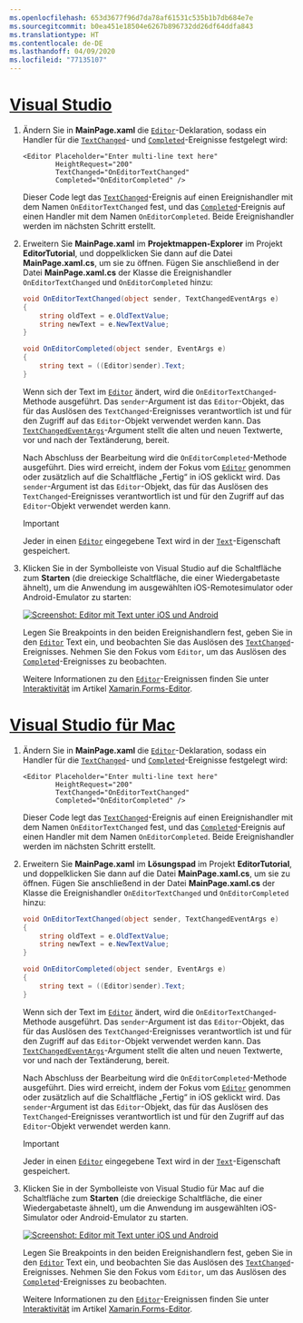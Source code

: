 ```yaml
---
ms.openlocfilehash: 653d3677f96d7da78af61531c535b1b7db684e7e
ms.sourcegitcommit: b0ea451e18504e6267b896732dd26df64ddfa843
ms.translationtype: HT
ms.contentlocale: de-DE
ms.lasthandoff: 04/09/2020
ms.locfileid: "77135107"
---
```

# <a name="visual-studio"></a>[Visual Studio](#tab/vswin)

1. Ändern Sie in **MainPage.xaml** die [`Editor`](xref:Xamarin.Forms.Editor)-Deklaration, sodass ein Handler für die [`TextChanged`](xref:Xamarin.Forms.InputView.TextChanged)- und [`Completed`](xref:Xamarin.Forms.Editor.Completed)-Ereignisse festgelegt wird:

    ```xaml
    <Editor Placeholder="Enter multi-line text here"
            HeightRequest="200"
            TextChanged="OnEditorTextChanged"
            Completed="OnEditorCompleted" />
    ```

    Dieser Code legt das [`TextChanged`](xref:Xamarin.Forms.InputView.TextChanged)-Ereignis auf einen Ereignishandler mit dem Namen `OnEditorTextChanged` fest, und das [`Completed`](xref:Xamarin.Forms.Editor.Completed)-Ereignis auf einen Handler mit dem Namen `OnEditorCompleted`. Beide Ereignishandler werden im nächsten Schritt erstellt.

1. Erweitern Sie **MainPage.xaml** im **Projektmappen-Explorer** im Projekt **EditorTutorial**, und doppelklicken Sie dann auf die Datei **MainPage.xaml.cs**, um sie zu öffnen. Fügen Sie anschließend in der Datei **MainPage.xaml.cs** der Klasse die Ereignishandler `OnEditorTextChanged` und `OnEditorCompleted` hinzu:

    ```csharp
    void OnEditorTextChanged(object sender, TextChangedEventArgs e)
    {
        string oldText = e.OldTextValue;
        string newText = e.NewTextValue;
    }

    void OnEditorCompleted(object sender, EventArgs e)
    {
        string text = ((Editor)sender).Text;
    }
    ```

    Wenn sich der Text im [`Editor`](xref:Xamarin.Forms.Editor) ändert, wird die `OnEditorTextChanged`-Methode ausgeführt. Das `sender`-Argument ist das `Editor`-Objekt, das für das Auslösen des `TextChanged`-Ereignisses verantwortlich ist und für den Zugriff auf das `Editor`-Objekt verwendet werden kann. Das [`TextChangedEventArgs`](xref:Xamarin.Forms.TextChangedEventArgs)-Argument stellt die alten und neuen Textwerte, vor und nach der Textänderung, bereit.

    Nach Abschluss der Bearbeitung wird die `OnEditorCompleted`-Methode ausgeführt. Dies wird erreicht, indem der Fokus vom [`Editor`](xref:Xamarin.Forms.Editor) genommen oder zusätzlich auf die Schaltfläche „Fertig“ in iOS geklickt wird. Das `sender`-Argument ist das `Editor`-Objekt, das für das Auslösen des `TextChanged`-Ereignisses verantwortlich ist und für den Zugriff auf das `Editor`-Objekt verwendet werden kann.

    > [!IMPORTANT]
    > Jeder in einen [`Editor`](xref:Xamarin.Forms.Editor) eingegebene Text wird in der [`Text`](xref:Xamarin.Forms.InputView.Text)-Eigenschaft gespeichert.

1. Klicken Sie in der Symbolleiste von Visual Studio auf die Schaltfläche zum **Starten** (die dreieckige Schaltfläche, die einer Wiedergabetaste ähnelt), um die Anwendung im ausgewählten iOS-Remotesimulator oder Android-Emulator zu starten:

    [![Screenshot: Editor mit Text unter iOS und Android](../images/text-changes.png "Editor mit Text")](../images/text-changes-large.png#lightbox "Editor mit Text")

    Legen Sie Breakpoints in den beiden Ereignishandlern fest, geben Sie in den [`Editor`](xref:Xamarin.Forms.Editor) Text ein, und beobachten Sie das Auslösen des [`TextChanged`](xref:Xamarin.Forms.InputView.TextChanged)-Ereignisses. Nehmen Sie den Fokus vom `Editor`, um das Auslösen des [`Completed`](xref:Xamarin.Forms.Entry.Completed)-Ereignisses zu beobachten.

    Weitere Informationen zu den [`Editor`](xref:Xamarin.Forms.Editor)-Ereignissen finden Sie unter [Interaktivität](~/xamarin-forms/user-interface/text/editor.md#interactivity) im Artikel [Xamarin.Forms-Editor](~/xamarin-forms/user-interface/text/editor.md).

# <a name="visual-studio-for-mac"></a>[Visual Studio für Mac](#tab/vsmac)

1. Ändern Sie in **MainPage.xaml** die [`Editor`](xref:Xamarin.Forms.Editor)-Deklaration, sodass ein Handler für die [`TextChanged`](xref:Xamarin.Forms.InputView.TextChanged)- und [`Completed`](xref:Xamarin.Forms.Editor.Completed)-Ereignisse festgelegt wird:

    ```xaml
    <Editor Placeholder="Enter multi-line text here"
            HeightRequest="200"
            TextChanged="OnEditorTextChanged"
            Completed="OnEditorCompleted" />
    ```

    Dieser Code legt das [`TextChanged`](xref:Xamarin.Forms.InputView.TextChanged)-Ereignis auf einen Ereignishandler mit dem Namen `OnEditorTextChanged` fest, und das [`Completed`](xref:Xamarin.Forms.Editor.Completed)-Ereignis auf einen Handler mit dem Namen `OnEditorCompleted`. Beide Ereignishandler werden im nächsten Schritt erstellt.

1. Erweitern Sie **MainPage.xaml** im **Lösungspad** im Projekt **EditorTutorial**, und doppelklicken Sie dann auf die Datei **MainPage.xaml.cs**, um sie zu öffnen. Fügen Sie anschließend in der Datei **MainPage.xaml.cs** der Klasse die Ereignishandler `OnEditorTextChanged` und `OnEditorCompleted` hinzu:

    ```csharp
    void OnEditorTextChanged(object sender, TextChangedEventArgs e)
    {
        string oldText = e.OldTextValue;
        string newText = e.NewTextValue;
    }

    void OnEditorCompleted(object sender, EventArgs e)
    {
        string text = ((Editor)sender).Text;
    }
    ```

    Wenn sich der Text im [`Editor`](xref:Xamarin.Forms.Editor) ändert, wird die `OnEditorTextChanged`-Methode ausgeführt. Das `sender`-Argument ist das `Editor`-Objekt, das für das Auslösen des `TextChanged`-Ereignisses verantwortlich ist und für den Zugriff auf das `Editor`-Objekt verwendet werden kann. Das [`TextChangedEventArgs`](xref:Xamarin.Forms.TextChangedEventArgs)-Argument stellt die alten und neuen Textwerte, vor und nach der Textänderung, bereit.

    Nach Abschluss der Bearbeitung wird die `OnEditorCompleted`-Methode ausgeführt. Dies wird erreicht, indem der Fokus vom [`Editor`](xref:Xamarin.Forms.Editor) genommen oder zusätzlich auf die Schaltfläche „Fertig“ in iOS geklickt wird. Das `sender`-Argument ist das `Editor`-Objekt, das für das Auslösen des `TextChanged`-Ereignisses verantwortlich ist und für den Zugriff auf das `Editor`-Objekt verwendet werden kann.

    > [!IMPORTANT]
    > Jeder in einen [`Editor`](xref:Xamarin.Forms.Editor) eingegebene Text wird in der [`Text`](xref:Xamarin.Forms.InputView.Text)-Eigenschaft gespeichert.

1. Klicken Sie in der Symbolleiste von Visual Studio für Mac auf die Schaltfläche zum **Starten** (die dreieckige Schaltfläche, die einer Wiedergabetaste ähnelt), um die Anwendung im ausgewählten iOS-Simulator oder Android-Emulator zu starten.

    [![Screenshot: Editor mit Text unter iOS und Android](../images/text-changes.png "Editor mit Text")](../images/text-changes-large.png#lightbox "Editor mit Text")

    Legen Sie Breakpoints in den beiden Ereignishandlern fest, geben Sie in den [`Editor`](xref:Xamarin.Forms.Editor) Text ein, und beobachten Sie das Auslösen des [`TextChanged`](xref:Xamarin.Forms.InputView.TextChanged)-Ereignisses. Nehmen Sie den Fokus vom `Editor`, um das Auslösen des [`Completed`](xref:Xamarin.Forms.Entry.Completed)-Ereignisses zu beobachten.

    Weitere Informationen zu den [`Editor`](xref:Xamarin.Forms.Editor)-Ereignissen finden Sie unter [Interaktivität](~/xamarin-forms/user-interface/text/editor.md#interactivity) im Artikel [Xamarin.Forms-Editor](~/xamarin-forms/user-interface/text/editor.md).
